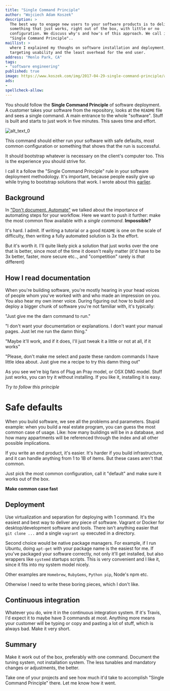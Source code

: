 ```yaml
---
title: "Single Command Principle"
author: "Wojciech Adam Koszek"
description: >
  The best way to engage new users to your software products is to deliver
  something that just works, right out of the box, with little or no
  configuration. We discuss why's and how's of this approach. We call it
  "Single Command Principle"..
maillist: >
  where I explained my thoughs on software installation and deployment,
  targeting usability and the least overhead for the end user.
address: "Menlo Park, CA"
tags:
- "software engineering"
published: true
image: https://www.koszek.com/img/2017-04-29-single-command-principle/ales-krivec-2859_10p.jpg
ads:
-
spellcheck-allow:
---
```


You should follow the **Single Command Principle** of software deployment.
A customer takes your software from the repository, looks at the `README`
file and sees a single command. A main entrance to the whole "software".
Stuff is built and starts to just work in five minutes. This saves time and
effort.

![alt_text_0](/img/2017-04-29-single-command-principle/ales-krivec-2859_10p.jpg "Image_text_0")

This command should either run your software with safe defaults, most common
configuration or something that shows that the run is successful.

It should bootstrap whatever is necessary on the client's computer too.
This is the experience you should strive for.

I call it a follow the "Single Command Principle" rule in your software
deployment methodology.
It's important, because people easily give up while trying to bootstrap
solutions that work. I wrote about this
[earlier](https://www.koszek.com/blog/2015/08/26/how-do-you-evaluate-new-technologies/).

## Background

In ["Don't document. Automate"](https://www.koszek.com/blog/2016/04/11/dont-document-automate/)
we talked about the importance of
automating steps for your workflow. Here we want to push it further: make the
most common flow available with a *single command*. **Impossible?**

It's hard. I admit. If writing a tutorial or a good `README` is one on the
scale of difficulty, then writing a fully automated solution is 3x the
effort.

But it's worth it. I'll quite likely pick a solution that just works over
the one that is better, since most of the time it doesn't really matter
(it'd have to be 3x better, faster, more secure etc.., and "competition"
rarely is *that* different)

## How I read documentation

When you're building software, you're mostly hearing in your head voices of people
whom you've worked with and who made an impression on you. You also hear my own
inner voice. During figuring out how to build and deploy a bigger chunk of
software you're not familiar with, it's typically:

"Just give me the darn command to run."

"I don't want your documentation or explanations. I don't want your manual pages.
Just let me run the damn thing."

"Maybe it'll work, and if it does, I'll just tweak it a little or not at
all, if it works"

"Please, don't make me select and paste these random commands I have little idea
about. Just give me a recipe to try this damn thing out"

As you see we're big fans of Plug an Pray model, or OSX DMG model. Stuff
just works, you can try it without installing. If you like it, installing it
is easy.

*Try to follow this principle*

# Safe defaults

When you build software, we see all the problems and parameters. Stupid
example: when you build a real estate program, you can guess the most common
case of usage. Like: how many
buildings will be in a database, and how many appartments will be referenced
through the index and all other possible implications.

If you write an end product, it's easier. It's harder if you build
infrastructure, and it can handle anything from 1 to 1B of items. But these
cases aren't that common.

Just pick the most common configuration, call it "default" and make sure it works out
of the box.

**Make common case fast**

## Deployment

Use virtualization and separation for deploying with 1 command. It's the
easiest and best way to deliver any piece of software. Vagrant or Docker for
desktop/development software and tools.  There isn't anything easier that
`git clone ...` and a single `vagrant up` executed in a directory.

Second choice would be native package managers. For
example, if I run Ubuntu, doing `apt-get` with your package name is the
easiest for me. If you've packaged your software correctly, not only it'll
get installed, but also wrappers like `systemd` startups scripts. This is
very convenient and I like it, since it fits into my system model nicely.

Other examples are `Homebrew`, `RubyGems`, `Python pip`, Node's npm etc.

Otherwise I need to write these boring pieces, which I don't like.

## Continuous integration

Whatever you do, wire it in the continuous integration system.
If it's Travis, I'd expect it to maybe have 3 commands at most.
Anything more means your customer will be typing or copy and pasting a lot
of stuff, which is always bad. Make it very short.

## Summary

Make it work out of the box, preferably with one command. Document the
tuning system, not installation system. The less tunables and mandatory
changes or adjustments, the better.

Take one of your projects and see how much it'd take to accomplish "Single
Command Principle" there. Let me know how it went.
